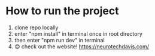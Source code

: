 # How to run the project
1. clone repo locally
2. enter "npm install" in terminal once in root directory
3. then enter "npm run dev" in terminal
4. 😊 check out the website! https://neurotechdavis.com/
   
